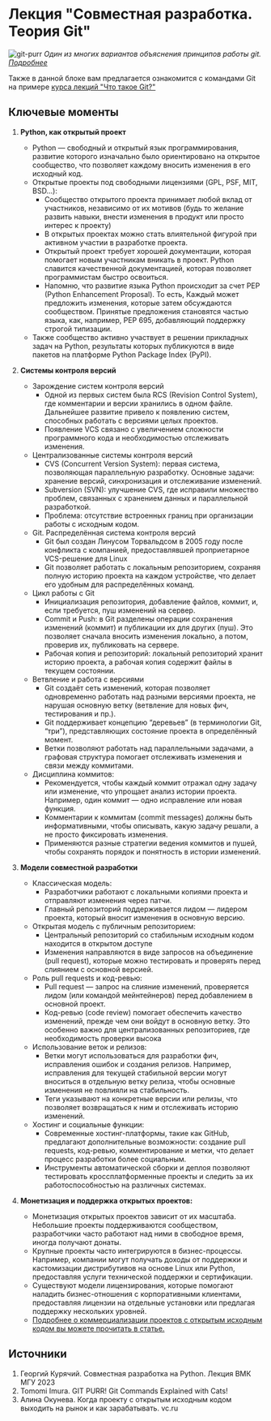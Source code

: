 # Лекция "Совместная разработка. Теория Git"

<!-- [Презентация по ссылке]() -->

![git-purr](./img/git-purr.jpg)
_Один из многих вариантов объяснения принципов работы git. [Подробнее](https://girliemac.com/blog/2017/12/26/git-purr/)_

Также в данной блоке вам предлагается ознакомится с командами Git на примере [курса лекций "Что такое Git?"](https://disk.yandex.ru/d/D7r1TqNN3tzmHA)

## Ключевые моменты

1. **Python, как открытый проект**
   * Python — свободный и открытый язык программирования, развитие которого изначально было ориентировано на открытое сообщество, что позволяет каждому вносить изменения в его исходный код.
   * Открытые проекты под свободными лицензиями (GPL, PSF, MIT, BSD...):
     * Сообщество открытого проекта принимает любой вклад от участников, независимо от их мотивов (будь то желание развить навыки, внести изменения в продукт или просто интерес к проекту)
     * В открытых проектах можно стать влиятельной фигурой при активном участии в разработке проекта.
     * Открытый проект требует хорошей документации, которая помогает новым участникам вникать в проект. Python славится качественной документацией, которая позволяет программистам быстро освоиться.
     * Напомню, что развитие языка Python происходит за счет PEP (Python Enhancement Proposal). То есть, Каждый может предложить изменения, которые затем обсуждаются сообществом. Принятые предложения становятся частью языка, как, например, PEP 695, добавляющий поддержку строгой типизации.
   * Также сообщество активно участвует в решении прикладных задач на Python, результаты которых публикуются в виде пакетов на платформе Python Package Index (PyPI).

2. **Системы контроля версий**
   * Зарождение систем контроля версий
     * Одной из первых систем была RCS (Revision Control System), где комментарии и версии хранились в одном файле. Дальнейшее развитие привело к появлению систем, способных работать с версиями целых проектов.
     * Появление VCS связано с увеличением сложности программного кода и необходимостью отслеживать изменения.
   * Централизованные системы контроля версий
      * CVS (Concurrent Version System): первая система, позволяющая параллельную разработку. Основные задачи: хранение версий, синхронизация и отслеживание изменений.
      * Subversion (SVN): улучшение CVS, где исправили множество проблем, связанных с хранением данных и параллельной разработкой.
      * Проблема: отсутствие встроенных границ при организации работы с исходным кодом.
   * Git. Распределённая система контроля версий
      * Git был создан Линусом Торвальдсом в 2005 году после конфликта с компанией, предоставлявшей проприетарное VCS-решение для Linux
      * Git позволяет работать с локальным репозиторием, сохраняя полную историю проекта на каждом устройстве, что делает его удобным для распределённых команд.
   * Цикл работы с Git
     * Инициализация репозитория, добавление файлов, коммит, и, если требуется, пуш изменений на сервер.
     * Commit и Push: в Git разделены операции сохранения изменений (коммит) и публикации их для других (пуш). Это позволяет сначала вносить изменения локально, а потом, проверив их, публиковать на сервере.
     * Рабочая копия и репозиторий: локальный репозиторий хранит историю проекта, а рабочая копия содержит файлы в текущем состоянии.
   * Ветвление и работа с версиями
     * Git создаёт сеть изменений, которая позволяет одновременно работать над разными версиями проекта, не нарушая основную ветку (ветвление для новых фич, тестирования и пр.).
     * Git поддерживает концепцию “деревьев” (в терминологии Git, “три”), представляющих состояние проекта в определённый момент.
     * Ветки позволяют работать над параллельными задачами, а графовая структура помогает отслеживать изменения и связи между коммитами.
   * Дисциплина коммитов:
     * Рекомендуется, чтобы каждый коммит отражал одну задачу или изменение, что упрощает анализ истории проекта. Например, один коммит — одно исправление или новая функция.
     * Комментарии к коммитам (commit messages) должны быть информативными, чтобы описывать, какую задачу решали, а не просто фиксировать изменения.
     * Применяются разные стратегии ведения коммитов и пушей, чтобы сохранять порядок и понятность в истории изменений.

3. **Модели совместной разработки**
   * Классическая модель:
     * Разработчики работают с локальными копиями проекта и отправляют изменения через патчи.
     * Главный репозиторий поддерживается лидом — лидером проекта, который вносит изменения в основную версию.
   * Открытая модель с публичным репозиторием:
     * Центральный репозиторий со стабильным исходным кодом находится в открытом доступе
     * Изменения направляются в виде запросов на объединение (pull request), которые можно тестировать и проверять перед слиянием с основной версией.
   * Роль pull requests и код-ревью:
     * Pull request — запрос на слияние изменений, проверяется лидом (или командой мейнтейнеров) перед добавлением в основной проект.
     * Код-ревью (code review) помогает обеспечить качество изменений, прежде чем они войдут в основную ветку. Это особенно важно для централизованных репозиториев, где необходимость проверки высока
   * Использование веток и релизов:
     * Ветки могут использоваться для разработки фич, исправления ошибок и создания релизов. Например, исправления для текущей стабильной версии могут вноситься в отдельную ветку релиза, чтобы основные изменения не повлияли на стабильность.
     * Теги указывают на конкретные версии или релизы, что позволяет возвращаться к ним и отслеживать историю изменений.
   * Хостинг и социальные функции:
     * Современные хостинг-платформы, такие как GitHub, предлагают дополнительные возможности: создание pull requests, код-ревью, комментирование и метки, что делает процесс разработки более социальным.
     * Инструменты автоматической сборки и деплоя позволяют тестировать кроссплатформенные проекты и следить за их работоспособностью на различных системах.

4. **Монетизация и поддержка открытых проектов:**
   * Монетизация открытых проектов зависит от их масштаба. Небольшие проекты поддерживаются сообществом, разработчики часто работают над ними в свободное время, иногда получают донаты.
   * Крупные проекты часто интегрируются в бизнес-процессы. Например, компании могут получать доходы от поддержки и кастомизации дистрибутивов на основе Linux или Python, предоставляя услуги технической поддержки и сертификации.
   * Существуют модели лицензирования, которые помогают наладить бизнес-отношения с корпоративными клиентами, предоставляя лицензии на отдельные установки или предлагая поддержку нескольких уровней.
   * [Подробнее о коммерциализации проектов с открытым исходным кодом вы можете прочитать в статье.](https://vc.ru/dev/92918-kogda-proektu-s-otkrytym-ishodnym-kodom-vyhodit-na-rynok-i-kak-zarabatyvat)

## Источники

1. Георгий Курячий. Совместная разработка на Python. Лекция ВМК МГУ 2023
2. Tomomi Imura. GIT PURR! Git Commands Explained with Cats!
3. Алина Окунева. Когда проекту с открытым исходным кодом выходить на рынок и как зарабатывать. vc.ru
